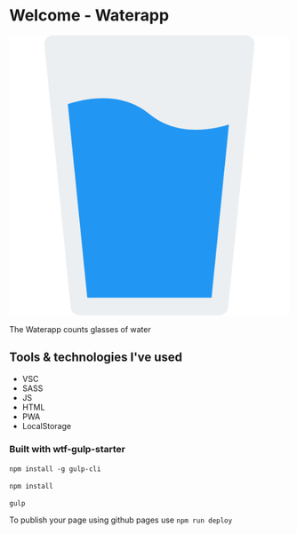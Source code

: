 # Welcome - Waterapp
![Glass](src/assets/img/water-glass.svg)

The Waterapp counts glasses of water

## Tools & technologies I've used
- VSC
- SASS
- JS
- HTML
- PWA
- LocalStorage


### Built with wtf-gulp-starter

`npm install -g gulp-cli`

`npm install`

`gulp`

To publish your page using github pages use `npm run deploy`
